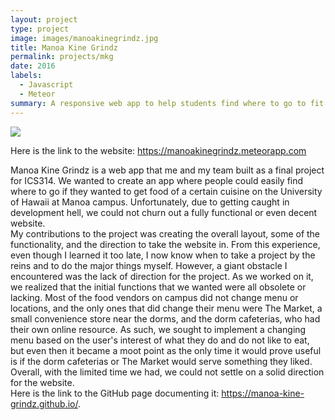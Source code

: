 ```yaml
---
layout: project
type: project
image: images/manoakinegrindz.jpg
title: Manoa Kine Grindz
permalink: projects/mkg
date: 2016
labels:
  - Javascript
  - Meteor
summary: A responsive web app to help students find where to go to fit their cravings
---
```


<img class="ui image" src="{{ site.baseurl }}/images/mkgFront.jpg">

Here is the link to the website: https://manoakinegrindz.meteorapp.com

Manoa Kine Grindz is a web app that me and my team built as a final project for ICS314. We wanted to create an app where people could easily find where to go if they wanted to get food of a certain cuisine on the University of Hawaii at Manoa campus. Unfortunately, due to getting caught in development hell, we could not churn out a fully functional or even decent website.
<br>
My contributions to the project was creating the overall layout, some of the functionality, and the direction to take the website in. From this experience, even though I learned it too late, I now know when to take a project by the reins and to do the major things myself. However, a giant obstacle I encountered was the lack of direction for the project. As we worked on it, we realized that the initial functions that we wanted were all obsolete or lacking. Most of the food vendors on campus did not change menu or locations, and the only ones that did change their menu were The Market, a small convenience store near the dorms, and the dorm cafeterias, who had their own online resource. As such, we sought to implement a changing menu based on the user's interest of what they do and do not like to eat, but even then it became a moot point as the only time it would prove useful is if the dorm cafeterias or The Market would serve something they liked. Overall, with the limited time we had, we could not settle on a solid direction for the website.
<br>
Here is the link to the GitHub page documenting it: https://manoa-kine-grindz.github.io/.